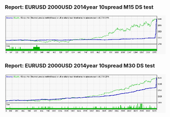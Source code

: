 
### Report: EURUSD 2000USD 2014year 10spread M15 DS test

![EURUSD 2000USD 2014year 10spread M15 DS test.txt](./EURUSD-2000USD-2014year-10spread-M15-DS-test.gif)


### Report: EURUSD 2000USD 2014year 10spread M30 DS test

![EURUSD 2000USD 2014year 10spread M30 DS test.txt](./EURUSD-2000USD-2014year-10spread-M30-DS-test.gif)

